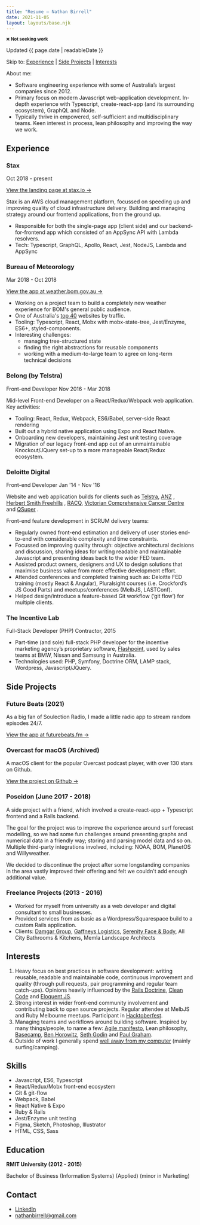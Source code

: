 ```yaml
---
title: "Resume — Nathan Birrell"
date: 2021-11-05
layout: layouts/base.njk
---
```


<small>❌ **Not seeking work**</small>

Updated <time datetime="{{ page.date | htmlDateString }}">{{ page.date | readableDate }}</time>

Skip to: [Experience](#experience) | [Side Projects](#side-projects) | [Interests](#interests)

About me:

- Software engineering experience with some of Australia’s largest companies since 2012.
- Primary focus on modern Javascript web-application development. In-depth experience with Typescript, create-react-app (and its surrounding ecosystem), GraphQL and Node.
- Typically thrive in empowered, self-sufficient and multidisciplinary teams. Keen interest in process, lean philosophy and improving the way we work.

## Experience

### Stax

Oct 2018 - present

[View the landing page at stax.io →](https://stax.io/)

Stax is an AWS cloud management platform, focussed on speeding up and improving quality of cloud infrastructure delivery. Building and managing strategy around our frontend applications, from the ground up.

- Responsible for both the single-page app (client side) and our backend-for-frontend app which consisted of an AppSync API with Lambda resolvers.
- Tech: Typescript, GraphQL, Apollo, React, Jest, NodeJS, Lambda and AppSync

### Bureau of Meteorology

Mar 2018 - Oct 2018

[View the app at weather.bom.gov.au →](https://weather.bom.gov.au/)

- Working on a project team to build a completely new weather experience for BOM's general public audience.
- One of Australia's [top 40](https://www.alexa.com/topsites/countries/AU) websites by traffic.
- Tooling: Typescript, React, Mobx with mobx-state-tree, Jest/Enzyme, ES6+, styled-components.
- Interesting challenges:
  - managing tree-structured state
  - finding the right abstractions for reusable components
  - working with a medium-to-large team to agree on long-term technical decisions

### Belong (by Telstra)

Front-end Developer Nov 2016 - Mar 2018

Mid-level Front-end Developer on a React/Redux/Webpack web application. Key activities:

- Tooling: React, Redux, Webpack, ES6/Babel, server-side React rendering
- Built out a hybrid native application using Expo and React Native.
- Onboarding new developers, maintaining Jest unit testing coverage
- Migration of our legacy front-end app out of an unmaintainable Knockout/JQuery set-up to a more manageable React/Redux ecosystem.

### Deloitte Digital

Front-end Developer Jan '14 - Nov '16

Website and web application builds for clients such as [Telstra](https://www.telstra.com.au), [ANZ](https://www.anz.com.au/personal/) , [Herbert Smith Freehills](https://www.herbertsmithfreehills.com) , [RACQ](https://www.racq.com.au), [Victorian Comprehensive Cancer Centre](https://conexus.victorianccc.org.au) and [QSuper](https://qsuper.qld.gov.au) .

Front-end feature development in SCRUM delivery teams:

- Regularly owned front-end estimation and delivery of user stories end-to-end with considerable complexity and time constraints.
- Focussed on improving quality through: objective architectural decisions and discussion, sharing ideas for writing readable and maintainable Javascript and presenting ideas back to the wider FED team.
- Assisted product owners, designers and UX to design solutions that maximise business value from more effective development effort.
- Attended conferences and completed training such as: Deloitte FED training (mostly React & Angular), Pluralsight courses (i.e. Crockford’s JS Good Parts) and meetups/conferences (MelbJS, LASTConf).
- Helped design/introduce a feature-based Git workflow (‘git flow’) for multiple clients.

### The Incentive Lab

Full-Stack Developer (PHP) Contractor, 2015

- Part-time (and sole) full-stack PHP developer for the incentive marketing agency’s proprietary software, [Flashpoint](www.theflashpointapp.com), used by sales teams at BMW, Nissan and Samsung in Australia.
- Technologies used: PHP, Symfony, Doctrine ORM, LAMP stack, Wordpress, Javascript/JQuery.

## Side Projects

### Future Beats (2021)

As a big fan of Soulection Radio, I made a little radio app to stream random episodes 24/7.

[View the app at futurebeats.fm →](https://futurebeats.fm)

### Overcast for macOS (Archived)

A macOS client for the popular Overcast podcast player, with over 130 stars on Github.

[View the project on Github →](https://github.com/nathanbirrell/overcast-macos)

### Poseidon (June 2017 - 2018)

A side project with a friend, which involved a create-react-app + Typescript frontend and a Rails backend.

The goal for the project was to improve the experience around surf forecast modelling, so we had some fun challenges around presenting graphs and numerical data in a friendly way; storing and parsing model data and so on. Multiple third-party integrations involved, including: NOAA, BOM, PlanetOS and Willyweather.

We decided to discontinue the project after some longstanding companies in the area vastly improved their offering and felt we couldn't add enough additional value.

### Freelance Projects (2013 - 2016)

- Worked for myself from university as a web developer and digital consultant to small businesses.
- Provided services from as basic as a Wordpress/Squarespace build to a custom Rails application.
- Clients: [Damgar Group](http://damgargroup.com.au/), [Gaffneys Logistics](http://gaffneys.com.au/), [Serenity Face & Body](http://serenityfaceandbody.com.au/), All City Bathrooms & Kitchens, Memla Landscape Architects

## Interests

1.  Heavy focus on best practices in software development: writing reusable, readable and maintainable code, continuous improvement and quality (through pull requests, pair programming and regular team catch-ups). Opinions heavily influenced by the [Rails Doctrine](http://rubyonrails.org/doctrine/), [Clean Code](https://www.amazon.com/Clean-Code-Handbook-Software-Craftsmanship/dp/0132350882) and [Eloquent JS](http://eloquentjavascript.net/).
2.  Strong interest in wider front-end community involvement and contributing back to open source projects. Regular attendee at MelbJS and Ruby Melbourne meetups. Participant in [Hacktoberfest](https://hacktoberfest.digitalocean.com/).
3.  Managing teams and workflows around building software. Inspired by many things/people, to name a few: [Agile manifesto](http://agilemanifesto.org/), Lean philosophy, [Basecamp](https://m.signalvnoise.com/), [Ben Horowitz](https://www.amazon.com/Hard-Thing-About-Things-Building/dp/0062273205), [Seth Godin](http://sethgodin.typepad.com/) and [Paul Graham](http://www.paulgraham.com/articles.html).
4.  Outside of work I generally spend [well away from my computer](https://instagram.com/nathanbirrell) (mainly surfing/camping).

## Skills

- Javascript, ES6, Typescript
- React/Redux/Mobx front-end ecosystem
- Git & git-flow
- Webpack, Babel
- React Native & Expo
- Ruby & Rails
- Jest/Enzyme unit testing
- Figma, Sketch, Photoshop, Illustrator
- HTML, CSS, Sass

## Education

**RMIT University (2012 - 2015)**

Bachelor of Business (Information Systems) (Applied) (minor in Marketing)

## Contact

- [LinkedIn](https://www.linkedin.com/in/nathanbirrell)
- [nathanbirrell@gmail.com](mailto:nathanbirrell@gmail.com)
